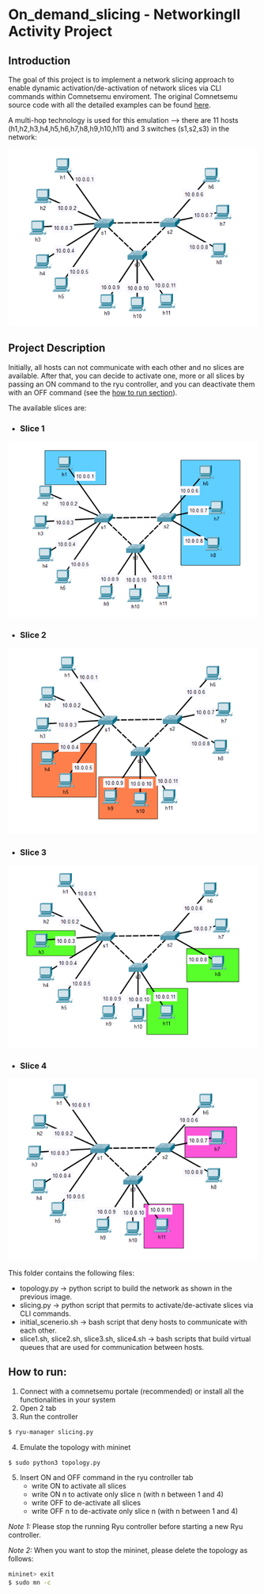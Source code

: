 # On_demand_slicing - NetworkingII Activity Project #

## Introduction ##
The goal of this project is to implement a network slicing approach to enable dynamic activation/de-activation of network slices via CLI commands within Comnetsemu enviroment. The original Comnetsemu source code with all the detailed examples can be found [here](https://git.comnets.net/public-repo/comnetsemu.git).

A multi-hop technology is used for this emulation --> there are 11 hosts (h1,h2,h3,h4,h5,h6,h7,h8,h9,h10,h11) and 3 switches (s1,s2,s3) in the network:

![](images/topology.PNG)

## Project Description ##
Initially, all hosts can not communicate with each other and no slices are available.
After that, you can decide to activate one, more or all slices by passing an ON command to the ryu controller, and you can deactivate them with an OFF command (see the [how to run section](#how-to-run)).

The available slices are:

* ### Slice 1 ###
![](images/slice1.PNG)
* ### Slice 2 ###
![](images/slice2.PNG)
* ### Slice 3 ###
![](images/slice3.PNG)
* ### Slice 4 ###
![](images/slice4.PNG)

This folder contains the following files:
* topology.py -> python script to build the network as shown in the previous image.
* slicing.py -> python script that permits to activate/de-activate slices via CLI commands.
* initial_scenerio.sh -> bash script that deny hosts to communicate with each other.
* slice1.sh, slice2.sh, slice3.sh, slice4.sh -> bash scripts that build virtual queues that are used for communication between hosts.

<a name="how-to-run"></a>
## How to run: ##
1. Connect with a comnetsemu portale (recommended) or install all the functionalities in your system
2. Open 2 tab
3. Run the controller
```bash
$ ryu-manager slicing.py
```
4. Emulate the topology with mininet
```bash
$ sudo python3 topology.py
```
5. Insert ON and OFF command in the ryu controller tab
	* write ON to activate all slices
	* write ON n to activate only slice n (with n between 1 and 4)
	* write OFF to de-activate all slices
	* write OFF n to de-activate only slice n (with n between 1 and 4)

*Note 1:* Please stop the running Ryu controller before starting a new Ryu controller.

*Note 2:* When you want to stop the mininet, please delete the topology as follows:
```bash
mininet> exit
$ sudo mn -c
```

